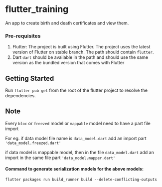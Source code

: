 # flutter_training

An app to create birth and death certificates and view them.

### Pre-requisites

1. Flutter: 
The project is built using Flutter. The project uses the latest version of Flutter on stable branch. The path should contain `flutter`.
2. Dart
`dart` should be available in the path and should use the same version as the bundled version that comes with Flutter

## Getting Started

Run `flutter pub get` from the root of the flutter project to resolve the dependencies.

## Note
Every `bloc` or `freezed` model or `mappable` model need to have a part file import

For eg. if data model file name is `data_model.dart`
add an import part `'data_model.freezed.dart'`

if data model is mappable model, then in the file `data_model.dart`
add an import in the same file part `'data_model.mapper.dart'`

#### Command to generate serialization models for the above models:
 `flutter packages run build_runner build --delete-conflicting-outputs`

